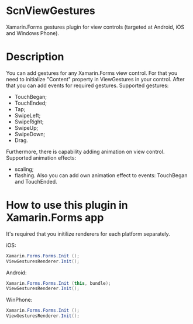 ScnViewGestures
======================
Xamarin.Forms gestures plugin for view controls (targeted at Android, iOS and Windows Phone).

Description
===========================================
You can add gestures for any Xamarin.Forms view control. For that you need to initialize "Content" property in ViewGestures in your control. After that you can add events for required gestures.
Supported gestures:
- TouchBegan;
- TouchEnded;
- Tap;
- SwipeLeft;
- SwipeRight;
- SwipeUp;
- SwipeDown;
- Drag.

Furthermore, there is capability adding animation on view control.
Supported animation effects:
- scaling;
- flashing.
Also you can add own animation effect to events: TouchBegan and TouchEnded.

How to use this plugin in Xamarin.Forms app
===========================================

It's required that you initilize renderers for each platform separately.

iOS:
```cs
Xamarin.Forms.Forms.Init ();
ViewGesturesRenderer.Init();
```
Android:
```cs
Xamarin.Forms.Forms.Init (this, bundle);
ViewGesturesRenderer.Init();
```
WinPhone:
```cs
Xamarin.Forms.Forms.Init ();
ViewGesturesRenderer.Init();
```
